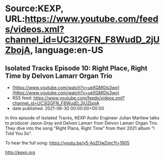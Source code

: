 # Source:KEXP, URL:https://www.youtube.com/feeds/videos.xml?channel_id=UC3I2GFN_F8WudD_2jUZbojA, language:en-US

## Isolated Tracks Episode 10: Right Place, Right Time by Delvon Lamarr Organ Trio
 - [https://www.youtube.com/watch?v=ueXQMGls3wo](https://www.youtube.com/watch?v=ueXQMGls3wo)
 - RSS feed: https://www.youtube.com/feeds/videos.xml?channel_id=UC3I2GFN_F8WudD_2jUZbojA
 - date published: 2021-06-30 00:00:00+00:00

In this episode of Isolated Tracks, KEXP Audio Engineer Julian Martlew talks to producer Jason Gray and Delvon Lamarr from Delvon Lamarr Organ Trio. They dive into the song "Right Place, Right Time" from their 2021 album "I Told You So".

To hear the full song: https://youtu.be/y5-AsZOwZmc?t=1905

http://kexp.org

